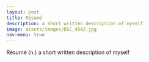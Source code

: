 ```yaml
---
layout: post
title: Résumé
description: a short written description of myself
image: assets/images/DSC_4542.jpg
nav-menu: true
---
```


Résumé (n.) a short written description of myself
